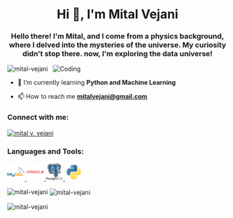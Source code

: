 <h1 align="center">Hi 👋, I'm Mital Vejani</h1>
<h3 align="center">Hello there! I'm Mital, and I come from a physics background, where I delved into the mysteries of the universe. My curiosity didn't stop there. now, I'm exploring the data universe!</h3>

<img align="right" alt="Coding" width="400" src="https://user-images.githubusercontent.com/55389276/140866485-9a8f-4d6a-98dc-08c4981eaf70.gif">


<p align="left"> <img src="https://komarev.com/ghpvc/?username=mital-vejani&label=Profile%20views&color=0e75b6&style=flat" alt="mital-vejani" /> </p>

- 🌱 I’m currently learning **Python and Machine Learning**

- 📫 How to reach me **mitalvejani@gmail.com**

<h3 align="left">Connect with me:</h3>
<p align="left">
<a href="https://linkedin.com/in/mital v. vejani" target="blank"><img align="center" src="https://raw.githubusercontent.com/rahuldkjain/github-profile-readme-generator/master/src/images/icons/Social/linked-in-alt.svg" alt="mital v. vejani" height="30" width="40" /></a>
</p>

<h3 align="left">Languages and Tools:</h3>
<p align="left"> <a href="https://www.mysql.com/" target="_blank" rel="noreferrer"> <img src="https://raw.githubusercontent.com/devicons/devicon/master/icons/mysql/mysql-original-wordmark.svg" alt="mysql" width="40" height="40"/> </a> <a href="https://www.oracle.com/" target="_blank" rel="noreferrer"> <img src="https://raw.githubusercontent.com/devicons/devicon/master/icons/oracle/oracle-original.svg" alt="oracle" width="40" height="40"/> </a> <a href="https://www.postgresql.org" target="_blank" rel="noreferrer"> <img src="https://raw.githubusercontent.com/devicons/devicon/master/icons/postgresql/postgresql-original-wordmark.svg" alt="postgresql" width="40" height="40"/> </a> <a href="https://www.python.org" target="_blank" rel="noreferrer"> <img src="https://raw.githubusercontent.com/devicons/devicon/master/icons/python/python-original.svg" alt="python" width="40" height="40"/> </a> </p>

<p><img align="left" src="https://github-readme-stats.vercel.app/api/top-langs?username=mital-vejani&show_icons=true&locale=en&layout=compact" alt="mital-vejani" /></p>

<p>&nbsp;<img align="center" src="https://github-readme-stats.vercel.app/api?username=mital-vejani&show_icons=true&locale=en" alt="mital-vejani" /></p>

<p><img align="center" src="https://github-readme-streak-stats.herokuapp.com/?user=mital-vejani&" alt="mital-vejani" /></p>
